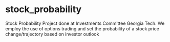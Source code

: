 # stock_probability
Stock Probability Project done at Investments Committee Georgia Tech. We employ the use of options trading and set the probability of a stock price change/trajectory based on investor outlook
